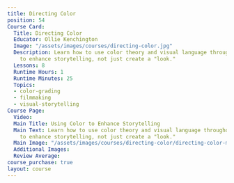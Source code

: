 ```yaml
---
title: Directing Color
position: 54
Course Card:
  Title: Directing Color
  Educator: Ollie Kenchington
  Image: "/assets/images/courses/directing-color.jpg"
  Description: Learn how to use color theory and visual language throughout filmmaking
    to enhance storytelling, not just create a "look."
  Lessons: 8
  Runtime Hours: 1
  Runtime Minutes: 25
  Topics:
  - color-grading
  - filmmaking
  - visual-storytelling
Course Page:
  Video: 
  Main Title: Using Color to Enhance Storytelling
  Main Text: Learn how to use color theory and visual language throughout filmmaking
    to enhance storytelling, not just create a "look."
  Main Image: "/assets/images/courses/directing-color/directing-color-main.jpg"
  Additional Images: 
  Review Average: 
course_purchase: true
layout: course
---
```


